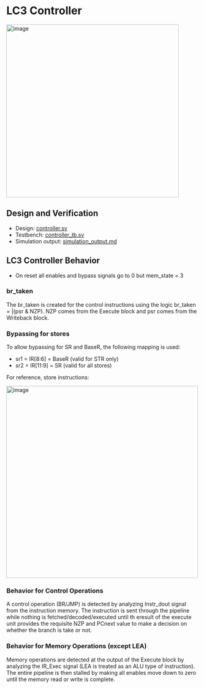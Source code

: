 # LC3 Controller
<img src="https://github.com/coolnikitav/learning/assets/30304422/bef42f9f-6492-4fa8-a03a-e05b792df75a" alt="image" width="450"/>

## Design and Verification
- Design: [controller.sv](controller.sv)
- Testbench: [controller_tb.sv](controller_tb.sv)
- Simulation output: [simulation_output.md](simulation-output.md)

## LC3 Controller Behavior
- On reset all enables and bypass signals go to 0 but mem_state = 3

### br_taken
The br_taken is created for the control instructions using the logic br_taken = |(psr & NZP). NZP comes from the Execute block and psr comes from the Writeback block.

### Bypassing for stores
To allow bypassing for SR and BaseR, the following mapping is used:
- sr1 = IR[8:6] = BaseR (valid for STR only)
- sr2 = IR[11:9] = SR (valid for all stores)

For reference, store instructions:

<img src="https://github.com/coolnikitav/projects/assets/30304422/89b6318d-6679-4358-abae-c81220fabf96" alt="image" width="500"/>

### Behavior for Control Operations
A control operation (BR/JMP) is detected by analyzing Instr_dout signal from the instruction memory. The instruction is sent through the pipeline while nothing is fetched/decoded/executed until th eresult of the execute
unit provides the requisite NZP and PCnext value to make a decision on whether the branch is take or not.

### Behavior for Memory Operations (except LEA)
Memory operations are detected at the output of the Execute block by analyzing the IR_Exec signal (LEA is treated as an ALU type of instruction). The entire pipeline is then stalled by making all enables move down to
zero until the memory read or write is complete.
